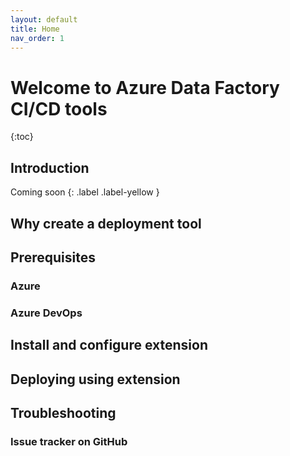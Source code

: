 ```yaml
---
layout: default
title: Home
nav_order: 1
---
```

# Welcome to Azure Data Factory CI/CD tools
{:toc}

## Introduction
Coming soon {: .label .label-yellow }
## Why create a deployment tool

## Prerequisites
### Azure
### Azure DevOps

## Install and configure extension

## Deploying using extension

## Troubleshooting
### Issue tracker on GitHub
